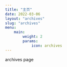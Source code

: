 ```yaml
---
title: "主页"
date: 2022-03-06
layout: "archives"
slug: "archives"
menu:
    main:
        weight: 2
        params: 
            icon: archives
---
```


archives page
